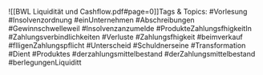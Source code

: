 
![[BWL Liquidität und Cashflow.pdf#page=0]]Tags & Topics:
   #Vorlesung
   #Insolvenzordnung
   #einUnternehmen
   #Abschreibungen
   #Gewinnschwelleweil
   #Insolvenzanzumelde
   #ProdukteZahlungsfhigkeitIn
   #Zahlungsverbindlichkeiten
   #Verluste
   #Zahlungsfhigkeit
   #beimverkauf
   #flligenZahlungspflicht
   #Unterscheid
   #Schuldnerseine
   #Transformation
   #Dient
   #Produktes
   #derzahlungsmittelbestand
   #derZahlungsmittelbestand
   #berlegungenLiquiditt